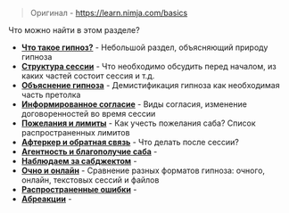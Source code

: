 > Оригинал - https://learn.nimja.com/basics

Что можно найти в этом разделе?

* **[Что такое гипноз?](Nimja/Гипноз.md)** - Небольшой раздел, объясняющий природу гипноза
* **[Структура сессии](Nimja/Структура_сессии.md)** - Что необходимо обсудить перед началом, из каких частей состоит сессия и т.д.
* **[Объяснение гипноза](Nimja/Объясняем_гипнокинк.md)** - Демистификация гипноза как необходимая часть претолка
* **[Информированное согласие](Nimja/Информированное_согласие.md)** - Виды согласия, изменение договоренностей во время сессии
* **[Пожелания и лимиты](Nimja/Пожелания_и_лимиты.md)** - Как учесть пожелания саба? Список распространенных лимитов
* **[Афтеркер и обратная связь](Nimja/Афтеркер_и_фидбек.md)** - Что делать после сессии?
* **[Агентность и благополучие саба](Nimja/Агентность_и_благополучие_саба.md)** -
* **[Наблюдаем за сабджектом](Nimja/Наблюдаем_за_сабджектом.md)** -
* **[Очно и онлайн](Nimja/ИРЛ_и_онлайн.md)** - Сравнение разных форматов гипноза: очного, онлайн, текстовых сессий и файлов
* **[Распространенные ошибки](Nimja/Распространенные_ошибки.md)** -
* **[Абреакции](Nimja/Абреакции.md)** - 





